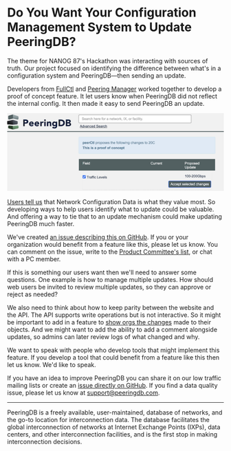 # Do You Want Your Configuration Management System to Update PeeringDB?

The theme for NANOG 87's Hackathon was interacting with sources of truth. Our project focused on identifying the difference between what's in a configuration system and PeeringDB—then sending an update.

Developers from [FullCtl](https://www.fullctl.com/) and [Peering Manager](https://peering-manager.net/) worked together to develop a proof of concept feature. It let users know when PeeringDB did not reflect the internal config. It then made it easy to send PeeringDB an update.

![Proof of Concept Example Update](images/proof_of_concept_updates_from_app.png)

[Users tell us](https://docs.peeringdb.com/blog/peeringdb_2023_roadmap/) that Network Configuration Data is what they value most. So developing ways to help users identify what to update could be valuable. And offering a way to tie that to an update mechanism could make updating PeeringDB  much faster.

We've created [an issue describing this on GitHub](https://github.com/peeringdb/peeringdb/issues/1328). If you or your organization would benefit from a feature like this, please let us know. You can comment on the issue, write to the [Product Committee's list](mailto:productcom@lists.peeringdb.com), or chat with a PC member.

If this is something our users want then we'll need to answer some questions. One example is how to manage multiple updates. How should web users be invited to review multiple updates, so they can approve or reject as needed? 

We also need to think about how to keep parity between the website and the API. The API supports write operations but is not interactive. So it might be important to add in a feature to [show orgs the changes](https://github.com/peeringdb/peeringdb/issues/979) made to their objects. And we might want to add the ability to add a comment alongside updates, so admins can later review logs of what changed and why. 

We want to speak with people who develop tools that might implement this feature. If you develop a tool that could benefit from a feature like this then let us know. We'd like to speak.

If you have an idea to improve PeeringDB you can share it on our low traffic mailing lists or create an [issue directly on GitHub](https://github.com/peeringdb/peeringdb/issues). If you find a data quality issue, please let us know at [support@peeringdb.com](mailto:support@peeringdb.com).

--- 

PeeringDB is a freely available, user-maintained, database of networks, and the go-to location for interconnection data. The database facilitates the global interconnection of networks at Internet Exchange Points (IXPs), data centers, and other interconnection facilities, and is the first stop in making interconnection decisions.
